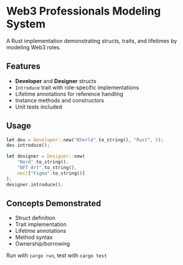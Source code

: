# Web3 Professionals Modeling System

A Rust implementation demonstrating structs, traits, and lifetimes by modeling Web3 roles.

## Features

- **Developer** and **Designer** structs
- `Introduce` trait with role-specific implementations
- Lifetime annotations for reference handling
- Instance methods and constructors
- Unit tests included

## Usage

```rust
let dev = Developer::new("Kherld".to_string(), "Rust", 5);
dev.introduce();

let designer = Designer::new(
    "Nerd".to_string(),
    "NFT Art".to_string(),
    vec!["Figma".to_string()]
);
designer.introduce();
```

## Concepts Demonstrated

- Struct definition
- Trait implementation
- Lifetime annotations
- Method syntax
- Ownership/borrowing

Run with `cargo run`, test with `cargo test`
